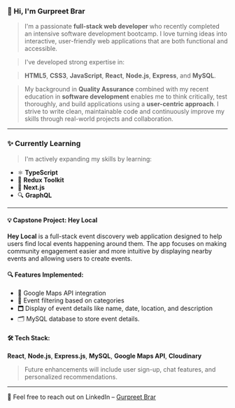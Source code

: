 ### 👋 Hi, I'm Gurpreet Brar

> I'm a passionate **full-stack web developer** who recently completed an intensive software development bootcamp. I love turning ideas into interactive, user-friendly web applications that are both functional and accessible. 

> I've developed strong expertise in:

> **HTML5**, **CSS3**, **JavaScript**, **React**, **Node.js**, **Express**, and **MySQL**.


> My background in **Quality Assurance** combined with my recent education in **software development** enables me to think critically, test thoroughly, and build applications using a **user-centric approach**. I strive to write clean, maintainable code and continuously improve my skills through real-world projects and collaboration.

---

### ✨ Currently Learning

> I'm actively expanding my skills by learning:

- ⚛️ **TypeScript**
- 🧠 **Redux Toolkit**
- 🚀 **Next.js**
- 🔍 **GraphQL**

---

#### 💡 Capstone Project: Hey Local

**Hey Local** is a full-stack event discovery web application designed to help users find local events happening around them. The app focuses on making community engagement easier and more intuitive by displaying nearby events and allowing users to create events.

#### 🔍 Features Implemented:
- 📍 Google Maps API integration  
- 🔎 Event filtering based on categories  
- 🗖️ Display of event details like name, date, location, and description
- 🗂️ MySQL database to store event details.

#### 🛠️ Tech Stack:
**React**, **Node.js**, **Express.js**, **MySQL**, **Google Maps API**, **Cloudinary**

> Future enhancements will include user sign-up, chat features, and personalized recommendations.


---

 📢  Feel free to reach out on LinkedIn – [Gurpreet Brar](https://www.linkedin.com/in/gurpree-kaur-brar/)






